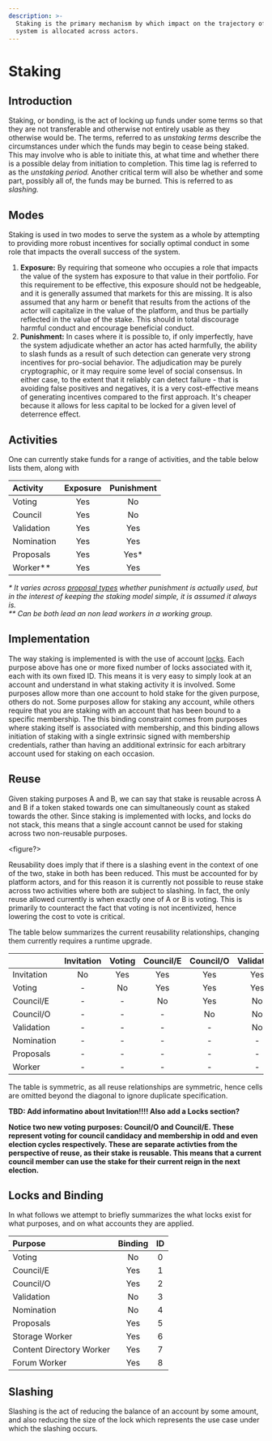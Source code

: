 ```yaml
---
description: >-
  Staking is the primary mechanism by which impact on the trajectory of the
  system is allocated across actors.
---
```


# Staking

## Introduction

Staking, or bonding, is the act of locking up funds under some terms so that they are not transferable and otherwise not entirely usable as they otherwise would be. The terms, referred to as _unstaking terms_ describe the circumstances under which the funds may begin to cease being staked. This may involve who is able to initiate this, at what time and whether there is a possible delay from initiation to completion. This time lag is referred to as the _unstaking period._ Another critical term will also be whether and some part, possibly all of, the funds may be burned. This is referred to as _slashing._

## **Modes**

Staking is used in two modes to serve the system as a whole by attempting to providing more robust incentives for socially optimal conduct in some role that impacts the overall success of the system.

1. **Exposure:** By requiring that someone who occupies a role that impacts the value of the system has exposure to that value in their portfolio. For this requirement to be effective, this exposure should not be hedgeable, and it is generally assumed that markets for this are missing. It is also assumed that any harm or benefit that results from the actions of the actor will capitalize in the value of the platform, and thus be partially reflected in the value of the stake. This should in total discourage harmful conduct and encourage beneficial conduct. 
2. **Punishment:** In cases where it is possible to, if only imperfectly, have the system adjudicate whether an actor has acted harmfully, the ability to slash funds as a result of such detection can generate very strong incentives for pro-social behavior. The adjudication may be purely cryptographic, or it may require some level of social consensus. In either case, to the extent that it reliably can detect failure - that is avoiding false positives and negatives, it is a very cost-effective means of generating incentives compared to the first approach. It's cheaper because it allows for less capital to be locked for a given level of deterrence effect. 

## Activities

One can currently stake funds for a range of activities, and the table below lists them, along with

| Activity | Exposure | Punishment |
| :--- | :---: | :---: |
| Voting | Yes | No |
| Council | Yes | No |
| Validation | Yes | Yes |
| Nomination | Yes | Yes |
| Proposals | Yes | Yes\* |
| Worker\*\* | Yes | Yes |

_\* It varies across_ [_proposal types_](../governance/proposals.md#proposal-type) _whether punishment is actually used, but in the interest of keeping the staking model simple, it is assumed it always is.  
\*\* Can be both lead an non lead workers in a working group._

## Implementation

The way staking is implemented is with the use of account [locks](staking.md). Each purpose above has one or more fixed number of locks associated with it, each with its own fixed ID. This means it is very easy to simply look at an account and understand in what staking activity it is involved. Some purposes allow more than one account to hold stake for the given purpose, others do not. Some purposes allow for staking any account, while others require that you are staking with an account that has been bound to a specific membership. The this binding constraint comes from purposes where staking itself is associated with membership, and this binding allows initiation of staking with a single extrinsic signed with membership credentials, rather than having an additional extrinsic for each arbitrary account used for staking on each occasion.

## Reuse

Given staking purposes A and B, we can say that stake is reusable across A and B if a token staked towards one can simultaneously count as staked towards the other. Since staking is implemented with locks, and locks do not stack, this means that a single account cannot be used for staking across two non-reusable purposes.

&lt;figure?&gt;

Reusability does imply that if there is a slashing event in the context of one of the two, stake in both has been reduced. This must be accounted for by platform actors, and for this reason it is currently not possible to reuse stake across two activities where both are subject to slashing. In fact, the only reuse allowed currently is when exactly one of A or B is voting. This is primarily to counteract the fact that voting is not incentivized, hence lowering the cost to vote is critical.

The table below summarizes the current reusability relationships, changing them currently requires a runtime upgrade.

|  | Invitation | Voting | Council/E | Council/O | Validation | Nomination | Proposals | Worker |
| :--- | :---: | :---: | :---: | :---: | :---: | :---: | :---: | :---: |
| Invitation | No | Yes | Yes | Yes | Yes | Yes | Yes | Yes |
| Voting | - | No | Yes | Yes | Yes | Yes | Yes | Yes |
| Council/E | - | - | No | Yes | No | No | No | No |
| Council/O | - | - | - | No | No | No | No | No |
| Validation | - | - | - | - | No | No | No | No |
| Nomination | - | - | - | - | - | No | No | No |
| Proposals | - | - | - | - | - | - | No | No |
| Worker | - | - | - | - | - | - | - | No |

The table is symmetric, as all reuse relationships are symmetric, hence cells are omitted beyond the diagonal to ignore duplicate specification.

**TBD: Add informatino about Invitation!!!! Also add a Locks section?**

**Notice two new voting purposes: Council/O and Council/E. These represent voting for council candidacy and membership in odd and even election cycles respectively. These are separate activties from the perspective of reuse, as their stake is reusable. This means that a current council member can use the stake for their current reign in the next election.**

## Locks and Binding

In what follows we attempt to briefly summarizes the what locks exist for what purposes, and on what accounts they are applied.

| Purpose | Binding | ID |
| :--- | :---: | :---: |
| Voting | No | 0 |
| Council/E | Yes | 1 |
| Council/O | Yes | 2 |
| Validation | No | 3 |
| Nomination | No | 4 |
| Proposals | Yes | 5 |
| Storage Worker | Yes | 6 |
| Content Directory Worker | Yes | 7 |
| Forum Worker | Yes | 8 |

## Slashing

Slashing is the act of reducing the balance of an account by some amount, and also reducing the size of the lock which represents the use case under which the slashing occurs.

